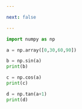 ```yaml
---

next: false

---
```




<BlogInfo id="561" title="19.三角函数" author="白日梦想猿" pv=0 read_times=0 pre_cost_time="0分6秒" category="numpy学习" tag_list="['numpy学习']" create_time="2020.04.24 17:22:56" update_time="2020.04.24 17:25:16" />

```python
import numpy as np

a = np.array([0,30,60,90])

b = np.sin(a)
print(b)

c = np.cos(a)
print(c)

d = np.tan(a+1)
print(d)
```



<ActionBox />
